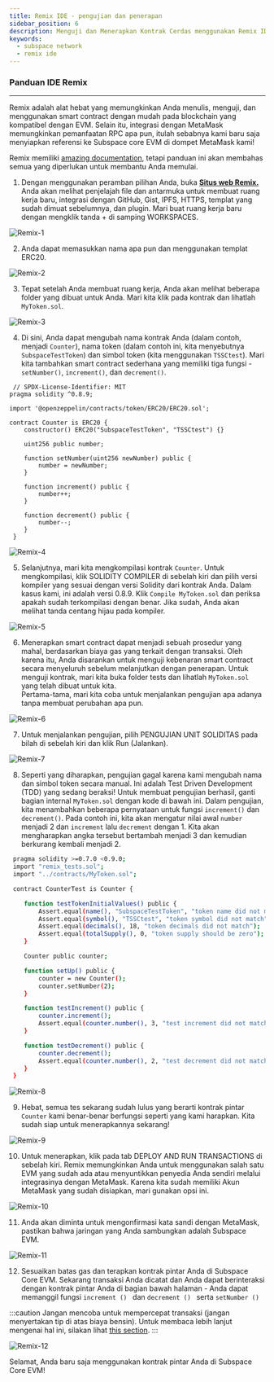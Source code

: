 ```yaml
---
title: Remix IDE - pengujian dan penerapan
sidebar_position: 6
description: Menguji dan Menerapkan Kontrak Cerdas menggunakan Remix IDE
keywords:
  - subspace network
  - remix ide
---
```


### Panduan IDE Remix
---
Remix adalah alat hebat yang memungkinkan Anda menulis, menguji, dan menggunakan smart contract dengan mudah pada blockchain yang kompatibel dengan EVM. Selain itu, integrasi dengan MetaMask memungkinkan pemanfaatan RPC apa pun, itulah sebabnya kami baru saja menyiapkan referensi ke Subspace core EVM di dompet MetaMask kami!

Remix memiliki [amazing documentation](https://remix-ide.readthedocs.io/en/latest/), tetapi panduan ini akan membahas semua yang diperlukan untuk membantu Anda memulai.

1. Dengan menggunakan peramban pilihan Anda, buka **[Situs web Remix.](https://remix.ethereum.org)**
Anda akan melihat penjelajah file dan antarmuka untuk membuat ruang kerja baru, integrasi dengan GitHub, Gist, IPFS, HTTPS, templat yang sudah dimuat sebelumnya, dan plugin.
Mari buat ruang kerja baru dengan mengklik tanda + di samping WORKSPACES.

 ![Remix-1](/img/developers/Remix-1.png)

2. Anda dapat memasukkan nama apa pun dan menggunakan templat ERC20.

 ![Remix-2](/img/developers/Remix-2.png)

3. Tepat setelah Anda membuat ruang kerja, Anda akan melihat beberapa folder yang dibuat untuk Anda.
Mari kita klik pada kontrak dan lihatlah `MyToken.sol`.

 ![Remix-3](/img/developers/Remix-3.png)

4. Di sini, Anda dapat mengubah nama kontrak Anda (dalam contoh, menjadi `Counter`), nama token (dalam contoh ini, kita menyebutnya `SubspaceTestToken`) dan simbol token (kita menggunakan `TSSCtest`).
Mari kita tambahkan smart contract sederhana yang memiliki tiga fungsi - `setNumber()`, `increment()`, dan `decrement()`.

 ```
  // SPDX-License-Identifier: MIT
 pragma solidity ^0.8.9;

 import '@openzeppelin/contracts/token/ERC20/ERC20.sol';

 contract Counter is ERC20 {
     constructor() ERC20("SubspaceTestToken", "TSSCtest") {}

     uint256 public number;

     function setNumber(uint256 newNumber) public {
         number = newNumber;
     }

     function increment() public {
         number++;
     }

     function decrement() public {
         number--;
     }
  }
 ```

 ![Remix-4](/img/developers/Remix-4.png)

5. Selanjutnya, mari kita mengkompilasi kontrak `Counter`. Untuk mengkompilasi, klik SOLIDITY COMPILER di sebelah kiri dan pilih versi kompiler yang sesuai dengan versi Solidity dari kontrak Anda. Dalam kasus kami, ini adalah versi 0.8.9.
Klik `Compile MyToken.sol` dan periksa apakah sudah terkompilasi dengan benar. Jika sudah, Anda akan melihat tanda centang hijau pada kompiler.

 ![Remix-5](/img/developers/Remix-5.png)

6. Menerapkan smart contract dapat menjadi sebuah prosedur yang mahal, berdasarkan biaya gas yang terkait dengan transaksi. Oleh karena itu, Anda disarankan untuk menguji kebenaran smart contract secara menyeluruh sebelum melanjutkan dengan penerapan.
Untuk menguji kontrak, mari kita buka folder tests dan lihatlah `MyToken.sol` yang telah dibuat untuk kita.      
Pertama-tama, mari kita coba untuk menjalankan pengujian apa adanya tanpa membuat perubahan apa pun.

 ![Remix-6](/img/developers/Remix-6.png)

7. Untuk menjalankan pengujian, pilih PENGUJIAN UNIT SOLIDITAS pada bilah di sebelah kiri dan klik Run (Jalankan).

 ![Remix-7](/img/developers/Remix-7.png)

8. Seperti yang diharapkan, pengujian gagal karena kami mengubah nama dan simbol token secara manual.
Ini adalah Test Driven Development (TDD) yang sedang beraksi! Untuk membuat pengujian berhasil, ganti bagian internal `MyToken.sol` dengan kode di bawah ini. Dalam pengujian, kita menambahkan beberapa pernyataan untuk fungsi `increment()` dan `decrement()`. Pada contoh ini, kita akan mengatur nilai awal `number` menjadi 2 dan `increment` lalu `decrement` dengan 1. Kita akan mengharapkan angka tersebut bertambah menjadi 3 dan kemudian berkurang kembali menjadi 2.

 ```bash
  pragma solidity >=0.7.0 <0.9.0;
  import "remix_tests.sol";
  import "../contracts/MyToken.sol";

  contract CounterTest is Counter {

     function testTokenInitialValues() public {
         Assert.equal(name(), "SubspaceTestToken", "token name did not match");
         Assert.equal(symbol(), "TSSCtest", "token symbol did not match");
         Assert.equal(decimals(), 18, "token decimals did not match");
         Assert.equal(totalSupply(), 0, "token supply should be zero");
     }

     Counter public counter;

     function setUp() public {
         counter = new Counter();
         counter.setNumber(2);
     }

     function testIncrement() public {
         counter.increment();
         Assert.equal(counter.number(), 3, "test increment did not match");
     }

     function testDecrement() public {
         counter.decrement();
         Assert.equal(counter.number(), 2, "test decrement did not match");
     }
  }
 ```

 ![Remix-8](/img/developers/Remix-8.png)

9. Hebat, semua tes sekarang sudah lulus yang berarti kontrak pintar `Counter` kami benar-benar berfungsi seperti yang kami harapkan.
Kita sudah siap untuk menerapkannya sekarang!

 ![Remix-9](/img/developers/Remix-9.png)

10. Untuk menerapkan, klik pada tab DEPLOY AND RUN TRANSACTIONS di sebelah kiri.
Remix memungkinkan Anda untuk menggunakan salah satu EVM yang sudah ada atau menyuntikkan penyedia Anda sendiri melalui integrasinya dengan MetaMask.
Karena kita sudah memiliki Akun MetaMask yang sudah disiapkan, mari gunakan opsi ini.

 ![Remix-10](/img/developers/Remix-10.png)

11. Anda akan diminta untuk mengonfirmasi kata sandi dengan MetaMask, pastikan bahwa jaringan yang Anda sambungkan adalah Subspace EVM.

 ![Remix-11](/img/developers/Remix-11.png)

12. Sesuaikan batas gas dan terapkan kontrak pintar Anda di Subspace Core EVM.
Sekarang transaksi Anda dicatat dan Anda dapat berinteraksi dengan kontrak pintar Anda di bagian bawah halaman - Anda dapat memanggil fungsi `increment () ` dan `decrement () ` serta `setNumber () `

:::caution
Jangan mencoba untuk mempercepat transaksi (jangan menyertakan tip di atas biaya bensin). Untuk membaca lebih lanjut mengenai hal ini, silakan lihat [this section](quick_start.md#important-note-about-submitting-the-transaction).
:::

 ![Remix-12](/img/developers/Remix-12.png)

Selamat, Anda baru saja menggunakan kontrak pintar Anda di Subspace Core EVM!

